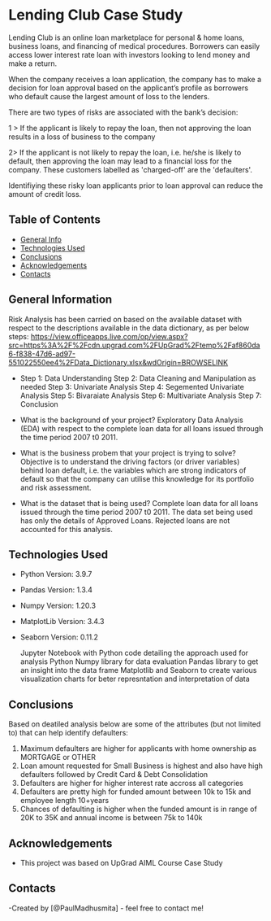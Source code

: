# Lending Club Case Study
 
Lending Club is an online loan marketplace for personal & home loans, business loans, and financing of medical procedures.
Borrowers can easily access lower interest rate loan with investors looking to lend money and make a return.

When the company receives a loan application, the company has to make a decision for loan approval based on the applicant’s profile as borrowers who default cause the largest amount of loss to the lenders. 

There are two types of risks are associated with the bank’s decision:

1 > If the applicant is likely to repay the loan, then not approving the loan results in a loss of business to the company

2> If the applicant is not likely to repay the loan, i.e. he/she is likely to default, then approving the loan may lead to a financial loss for the company. These customers labelled as 'charged-off' are the 'defaulters'.  

Identifiying these risky loan applicants prior to loan approval can reduce the amount of credit loss.

## Table of Contents
* [General Info](#general-information)
* [Technologies Used](#technologies-used)
* [Conclusions](#conclusions)
* [Acknowledgements](#acknowledgements)
* [Contacts](#contacts)

## General Information
Risk Analysis has been carried on based on the available dataset with respect to the descriptions available in the data dictionary, as per below steps:
https://view.officeapps.live.com/op/view.aspx?src=https%3A%2F%2Fcdn.upgrad.com%2FUpGrad%2Ftemp%2Faf860da6-f838-47d6-ad97-551022550ee4%2FData_Dictionary.xlsx&wdOrigin=BROWSELINK
-  Step 1: Data Understanding
   Step 2: Data Cleaning and Manipulation as needed
   Step 3: Univariate Analysis
   Step 4: Segemented Univariate Analysis
   Step 5: Bivaraiate Analysis
   Step 6: Multivariate Analysis
   Step 7: Conclusion

- What is the background of your project?
  Exploratory Data Analysis (EDA) with respect to the complete loan data for all loans issued through the time period 2007 t0 2011. 

- What is the business probem that your project is trying to solve?
  Objective is to understand the driving factors (or driver variables) behind loan default, i.e. the variables which are strong indicators of default so that the company can utilise this knowledge for its portfolio and risk assessment. 

- What is the dataset that is being used?
 Complete loan data for all loans issued through the time period 2007 t0 2011.
 The data set being used has only the details of Approved Loans. Rejected loans are not accounted for this analysis.

## Technologies Used
- Python Version: 3.9.7
- Pandas Version: 1.3.4
- Numpy Version: 1.20.3
- MatplotLib Version: 3.4.3
- Seaborn Version: 0.11.2

  Jupyter Notebook with Python code detailing the approach used for analysis
  Python Numpy library for data evaluation
  Pandas library to get an insight into the data frame
  Matplotlib and Seaborn to create various visualization charts for beter represntation and interpretation of data

## Conclusions
Based on deatiled analysis below are some of the attributes (but not limited to) that can help identify defaulters:
1. Maximum defaulters are higher for applicants with home ownership as MORTGAGE or OTHER
2. Loan amount requested for Small Business is highest and also have high defaulters followed by Credit Card & Debt Consolidation
3. Defaulters are higher for higher interest rate accross all categories
4. Defaulters are pretty high for funded amount between 10k to 15k and employee length 10+years
5. Chances of defaulting is higher when the funded amount is in range of 20K to 35K and annual income is between 75k to 140k

## Acknowledgements
- This project was based on UpGrad AIML Course Case Study

## Contacts
-Created by [@PaulMadhusmita] - feel free to contact me!
